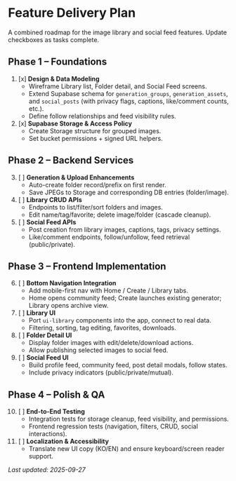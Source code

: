 # Feature Delivery Plan

A combined roadmap for the image library and social feed features. Update checkboxes as tasks complete.

## Phase 1 – Foundations
1. [x] **Design & Data Modeling**
   - Wireframe Library list, Folder detail, and Social Feed screens.
   - Extend Supabase schema for `generation_groups`, `generation_assets`, and `social_posts` (with privacy flags, captions, like/comment counts, etc.).
   - Define follow relationships and feed visibility rules.
2. [x] **Supabase Storage & Access Policy**
   - Create Storage structure for grouped images.
   - Set bucket permissions + signed URL helpers.

## Phase 2 – Backend Services
3. [ ] **Generation & Upload Enhancements**
   - Auto-create folder record/prefix on first render.
   - Save JPEGs to Storage and corresponding DB entries (folder/image).
4. [ ] **Library CRUD APIs**
   - Endpoints to list/filter/sort folders and images.
   - Edit name/tag/favorite; delete image/folder (cascade cleanup).
5. [ ] **Social Feed APIs**
   - Post creation from library images, captions, tags, privacy settings.
   - Like/comment endpoints, follow/unfollow, feed retrieval (public/private).

## Phase 3 – Frontend Implementation
6. [ ] **Bottom Navigation Integration**
   - Add mobile-first nav with Home / Create / Library tabs.
   - Home opens community feed; Create launches existing generator; Library opens archive view.
7. [ ] **Library UI**
   - Port `ui-library` components into the app, connect to real data.
   - Filtering, sorting, tag editing, favorites, downloads.
8. [ ] **Folder Detail UI**
   - Display folder images with edit/delete/download actions.
   - Allow publishing selected images to social feed.
9. [ ] **Social Feed UI**
   - Build profile feed, community feed, post detail modals, follow states.
   - Include privacy indicators (public/private/mutual).

## Phase 4 – Polish & QA
10. [ ] **End-to-End Testing**
    - Integration tests for storage cleanup, feed visibility, and permissions.
    - Frontend regression tests (navigation, filters, CRUD, social interactions).
11. [ ] **Localization & Accessibility**
    - Translate new UI copy (KO/EN) and ensure keyboard/screen reader support.

_Last updated: 2025-09-27_
